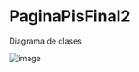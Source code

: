 # PaginaPisFinal2

Diagrama de clases

![image](https://github.com/user-attachments/assets/679881fb-d749-4a86-b656-fdd6d269fc74)
